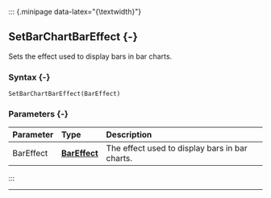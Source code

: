 ::: {.minipage data-latex="{\textwidth}"}
## SetBarChartBarEffect {-}

Sets the effect used to display bars in bar charts.

### Syntax {-}

```{sql}
SetBarChartBarEffect(BarEffect)
```

### Parameters {-}

**Parameter** | **Type** | **Description**
| :-- | :-- | :-- |
BarEffect | **[BarEffect](#bareffect)** | The effect used to display bars in bar charts.
:::

***
